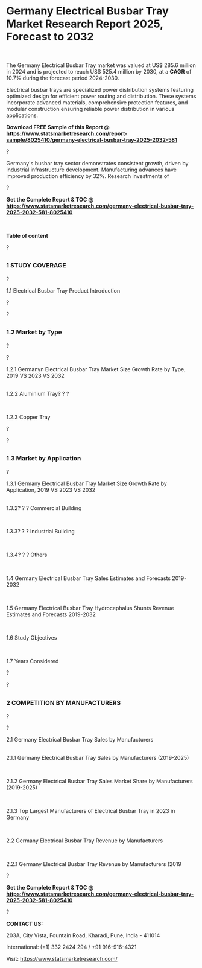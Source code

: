<h1>Germany Electrical Busbar Tray Market Research Report 2025, Forecast to 2032</h1><br/><p>The Germany Electrical Busbar Tray market was valued at US$ 285.6 million in 2024 and is projected to reach US$ 525.4 million by 2030, at a <strong>CAGR</strong> of 10.7% during the forecast period 2024-2030.</p>
 
 
 
 <p>Electrical busbar trays are specialized power distribution systems featuring optimized design for efficient power routing and distribution. These systems incorporate advanced materials, comprehensive protection features, and modular construction ensuring reliable power distribution in various applications.</p>
 
 
 
 <div><b>Download FREE Sample of this Report @ <a href="https://www.statsmarketresearch.com/download-free-sample/8025410/germany-electrical-busbar-tray-2025-2032-581">https://www.statsmarketresearch.com/report-sample/8025410/germany-electrical-busbar-tray-2025-2032-581</a></b></div>
 
 
 
 <p>? </p>
 
 
 
 <p>Germany&#39;s busbar tray sector demonstrates consistent growth, driven by industrial infrastructure development. Manufacturing advances have improved production efficiency by 32%. Research investments of</p>
 
 
 
 <p>? </p>
 
 
 
 <div><b>Get the Complete Report & TOC @ <a href="https://www.statsmarketresearch.com/germany-electrical-busbar-tray-2025-2032-581-8025410">https://www.statsmarketresearch.com/germany-electrical-busbar-tray-2025-2032-581-8025410</a></b></div>
 
 
 
 <p><br />
 
 <b>Table of content</b></p>
 
 
 
 <p>? </p>
 
 
 
 <h2><span style="font-size:16px"><strong>1 STUDY COVERAGE</strong></span></h2>
 
 
 
 <p>? </p>
 
 
 
 <p>1.1 Electrical Busbar Tray Product Introduction</p>
 
 
 
 <p>? </p>
 
 
 
 <p>? </p>
 
 
 
 <h2><span style="font-size:16px"><strong>1.2 Market by Type</strong></span></h2>
 
 
 
 <p>? </p>
 
 
 
 <p>? </p>
 
 
 
 <p>1.2.1 Germanyn Electrical Busbar Tray Market Size Growth Rate by Type, 2019 VS 2023 VS 2032<br />
 
 <br />
 
 1.2.2 Aluminium Tray? ? ? <br />
 
 <br />
 
 1.2.3 Copper Tray<br />
 
 ? </p>
 
 
 
 <p>? </p>
 
 
 
 <h2><span style="font-size:16px"><strong>1.3 Market by Application</strong></span></h2>
 
 
 
 <p>? </p>
 
 
 
 <p>1.3.1 Germany Electrical Busbar Tray Market Size Growth Rate by Application, 2019 VS 2023 VS 2032<br />
 
 <br />
 
 1.3.2? ? ? Commercial Building<br />
 
 <br />
 
 1.3.3? ? ? Industrial Building<br />
 
 <br />
 
 1.3.4? ? ? Others<br />
 
 <br />
 
 1.4 Germany Electrical Busbar Tray Sales Estimates and Forecasts 2019-2032<br />
 
 <br />
 
 1.5 Germany Electrical Busbar Tray Hydrocephalus Shunts Revenue Estimates and Forecasts 2019-2032<br />
 
 <br />
 
 1.6 Study Objectives<br />
 
 <br />
 
 1.7 Years Considered</p>
 
 
 
 <p>? </p>
 
 
 
 <p>? </p>
 
 
 
 <h2><span style="font-size:16px"><strong>2 COMPETITION BY MANUFACTURERS</strong></span></h2>
 
 
 
 <p>? </p>
 
 
 
 <p>? </p>
 
 
 
 <p>2.1 Germany Electrical Busbar Tray Sales by Manufacturers<br />
 
 <br />
 
 2.1.1 Germany Electrical Busbar Tray Sales by Manufacturers (2019-2025)<br />
 
 <br />
 
 2.1.2 Germany Electrical Busbar Tray Sales Market Share by Manufacturers (2019-2025)<br />
 
 <br />
 
 2.1.3 Top Largest Manufacturers of Electrical Busbar Tray in 2023 in Germany<br />
 
 <br />
 
 2.2 Germany Electrical Busbar Tray Revenue by Manufacturers<br />
 
 <br />
 
 2.2.1 Germany Electrical Busbar Tray Revenue by Manufacturers (2019</p>
 
 
 
 <p>? </p>
 
 
 
 <div><b>Get the Complete Report & TOC @ <a href="https://www.statsmarketresearch.com/germany-electrical-busbar-tray-2025-2032-581-8025410">https://www.statsmarketresearch.com/germany-electrical-busbar-tray-2025-2032-581-8025410</a></b></div>
 
 
 
 <p>? </p>
 
 
 
 <p><b>CONTACT US:</b><br />
 
 203A, City Vista, Fountain Road, Kharadi, Pune, India - 411014<br />
 
 International: (+1) 332 2424 294 / +91 916-916-4321<br />
 
 Visit: <a href="https://www.statsmarketresearch.com/">https://www.statsmarketresearch.com/</a></p>